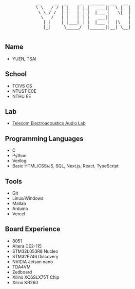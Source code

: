 <div  align="center">
  <pre>
 __     __  _     _   ______  __   __ 
 \ \   / / | |   | | |   ___||  \ |  |
  \ \_/ /  | |   | | |  |___ |   \|  |
   \   /   | |   | | |   ___||       |
    | |    | |___| | |  |___ |  |\   |
    |_|     \_____/  |______||__| \__|
  </pre>
</div>

## Name
- YUEN, TSAI

## School
- TCIVS CS
- NTUST ECE
- NTHU EE

## Lab
- [Telecom Electroacoustics Audio Lab](https://github.com/NTHU-TEA-LAB)

<!-- Programming Languages -->
## Programming Languages
- C
- Python
- Verilog
- Basic HTML/CSS/JS, SQL, Next.js, React, TypeScript

<!-- Tools -->
## Tools
- Git
- Linux/Windows
- Matlab
- Arduino
- Vercel

## Board Experience
- 8051
- Altera DE2-115
- STM32L053R8 Nucleo
- STM32F746 Discovery
- NVIDIA Jetson nano
- TDA4VM
- Zedboard
- Xilinx XC6SLX75T Chip
- Xilinx KR260
